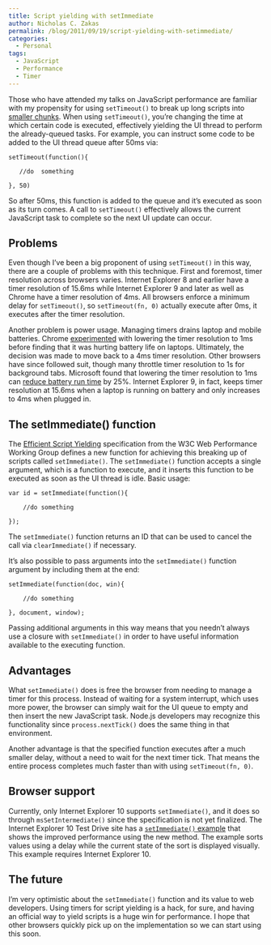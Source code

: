 ```yaml
---
title: Script yielding with setImmediate
author: Nicholas C. Zakas
permalink: /blog/2011/09/19/script-yielding-with-setimmediate/
categories:
  - Personal
tags:
  - JavaScript
  - Performance
  - Timer
---
```

Those who have attended my talks on JavaScript performance are familiar with my propensity for using `setTimeout()` to break up long scripts into [smaller chunks][1]. When using `setTimeout()`, you&#8217;re changing the time at which certain code is executed, effectively yielding the UI thread to perform the already-queued tasks. For example, you can instruct some code to be added to the UI thread queue after 50ms via:

    setTimeout(function(){
    
       //do  something
    
    }, 50)

So after 50ms, this function is added to the queue and it&#8217;s executed as soon as its turn comes. A call to `setTimeout()` effectively allows the current JavaScript task to complete so the next UI update can occur.

## Problems

Even though I&#8217;ve been a big proponent of using `setTimeout()` in this way, there are a couple of problems with this technique. First and foremost, timer resolution across browsers varies. Internet Explorer 8 and earlier have a timer resolution of 15.6ms while Internet Explorer 9 and later as well as Chrome have a timer resolution of 4ms. All browsers enforce a minimum delay for `setTimeout()`, so `setTimeout(fn, 0)` actually execute after 0ms, it executes after the timer resolution.

Another problem is power usage. Managing timers drains laptop and mobile batteries. Chrome [experimented][2] with lowering the timer resolution to 1ms before finding that it was hurting battery life on laptops. Ultimately, the decision was made to move back to a 4ms timer resolution. Other browsers have since followed suit, though many throttle timer resolution to 1s for background tabs. Microsoft found that lowering the timer resolution to 1ms can [reduce battery run time][3] by 25%. Internet Explorer 9, in fact, keeps timer resolution at 15.6ms when a laptop is running on battery and only increases to 4ms when plugged in.

## The setImmediate() function

The [Efficient Script Yielding][4] specification from the W3C Web Performance Working Group defines a new function for achieving this breaking up of scripts called `setImmediate()`. The `setImmediate()` function accepts a single argument, which is a function to execute, and it inserts this function to be executed as soon as the UI thread is idle. Basic usage:

    var id = setImmediate(function(){
    
        //do something
    
    });

The `setImmediate()` function returns an ID that can be used to cancel the call via `clearImmediate()` if necessary.

It&#8217;s also possible to pass arguments into the `setImmediate()` function argument by including them at the end:

    setImmediate(function(doc, win){
    
        //do something
    
    }, document, window);

Passing additional arguments in this way means that you needn&#8217;t always use a closure with `setImmediate()` in order to have useful information available to the executing function.

## Advantages

What `setImmediate()` does is free the browser from needing to manage a timer for this process. Instead of waiting for a system interrupt, which uses more power, the browser can simply wait for the UI queue to empty and then insert the new JavaScript task. Node.js developers may recognize this functionality since `process.nextTick()` does the same thing in that environment.

Another advantage is that the specified function executes after a much smaller delay, without a need to wait for the next timer tick. That means the entire process completes much faster than with using `setTimeout(fn, 0)`.

## Browser support

Currently, only Internet Explorer 10 supports `setImmediate()`, and it does so through `msSetIntermediate()` since the specification is not yet finalized. The Internet Explorer 10 Test Drive site has a [`setImmediate()` example][5] that shows the improved performance using the new method. The example sorts values using a delay while the current state of the sort is displayed visually. This example requires Internet Explorer 10.

## The future

I&#8217;m very optimistic about the `setImmediate()` function and its value to web developers. Using timers for script yielding is a hack, for sure, and having an official way to yield scripts is a huge win for performance. I hope that other browsers quickly pick up on the implementation so we can start using this soon.

 [1]: {{site.url}}/blog/2009/08/11/timed-array-processing-in-javascript/
 [2]: http://www.belshe.com/2010/06/04/chrome-cranking-up-the-clock/
 [3]: http://msdn.microsoft.com/en-us/windows/hardware/gg463266
 [4]: https://dvcs.w3.org/hg/webperf/raw-file/tip/specs/setImmediate/Overview.html
 [5]: http://ie.microsoft.com/testdrive/Performance/setImmediateSorting/Default.html
